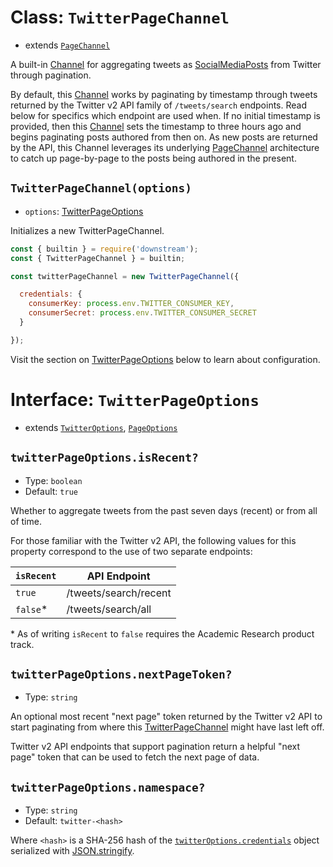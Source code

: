 # Class: `TwitterPageChannel`

- extends [`PageChannel`](../../../channels/page.md)

A built-in [Channel](../../../channels/channel.md) for aggregating tweets as [SocialMediaPosts](../../post.md) from Twitter through pagination.

By default, this [Channel](../../../channels/channel.md) works by paginating by timestamp through tweets returned by the Twitter v2 API family of `/tweets/search` endpoints. Read below for specifics which endpoint are used when. If no initial timestamp is provided, then this [Channel](../../../channels/channel.md) sets the timestamp to three hours ago and begins paginating posts authored from then on. As new posts are returned by the API, this Channel leverages its underlying [PageChannel](../../../channels/page.md) architecture to catch up page-by-page to the posts being authored in the present.

## `TwitterPageChannel(options)`

- `options`: [TwitterPageOptions](#interface-twitterpageoptions)

Initializes a new TwitterPageChannel.

```javascript
const { builtin } = require('downstream');
const { TwitterPageChannel } = builtin;

const twitterPageChannel = new TwitterPageChannel({

  credentials: {
    consumerKey: process.env.TWITTER_CONSUMER_KEY,
    consumerSecret: process.env.TWITTER_CONSUMER_SECRET
  }

});
```

Visit the section on [TwitterPageOptions](#interface-twitterpageoptions) below to learn about configuration.

# Interface: `TwitterPageOptions`
- extends [`TwitterOptions`](./shared/options.md), [`PageOptions`](../../../channels/page.md#interface-pageoptions)

## `twitterPageOptions.isRecent?`
- Type: `boolean`
- Default: `true`

Whether to aggregate tweets from the past seven days (recent) or from all of time.

For those familiar with the Twitter v2 API, the following values for this property correspond to the use of two separate endpoints:

| `isRecent` | API Endpoint          |
| -----------| --------------------- |
| `true`     | /tweets/search/recent |
| `false`*     | /tweets/search/all    |

\* As of writing `isRecent` to `false` requires the Academic Research product track.

## `twitterPageOptions.nextPageToken?`

- Type: `string`

An optional most recent "next page" token returned by the Twitter v2 API to start paginating from where this [TwitterPageChannel](#class-twitterpagechannel) might have last left off.

Twitter v2 API endpoints that support pagination return a helpful "next page" token that can be used to fetch the next page of data.

## `twitterPageOptions.namespace?`
- Type: `string`
- Default: `twitter-<hash>`

Where `<hash>` is a SHA-256 hash of the [`twitterOptions.credentials`](shared/options.md#twitteroptionscredentials) object serialized with [JSON.stringify](https://developer.mozilla.org/en-US/docs/Web/JavaScript/Reference/Global_Objects/JSON/stringify).